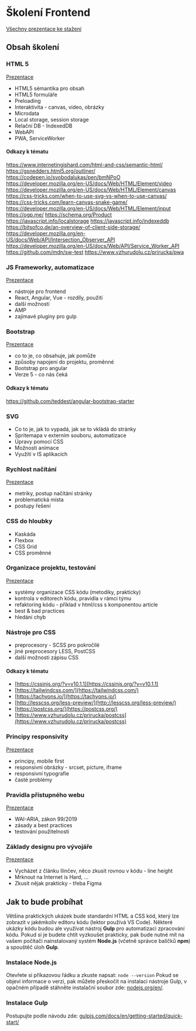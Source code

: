 # Školení Frontend

[Všechny prezentace ke stažení](https://drive.google.com/drive/folders/1a5lHOmBtG3NI7lD9ZqZC2fqsYcI-cztc?usp=sharing)

## Obsah školení

### HTML 5

[Prezentace](https://docs.google.com/presentation/d/1b4vglJukNKgw86_oSZLcwl86C0jwxZ-xHFkVRRvQ-5Y/edit?usp=sharing)

- HTML5 sémantika pro obsah
- HTML5 formuláře
- Preloading
- Interaktivita - canvas, video, obrázky
- Microdata
- Local storage, session storage
- Relační DB - IndexedDB
- WebAPI
- PWA, ServiceWorker

#### Odkazy k tématu
https://www.internetingishard.com/html-and-css/semantic-html/
https://gsnedders.html5.org/outliner/
https://codepen.io/svobodalukas/pen/bmNPoO
https://developer.mozilla.org/en-US/docs/Web/HTML/Element/video
https://developer.mozilla.org/en-US/docs/Web/HTML/Element/canvas
https://css-tricks.com/when-to-use-svg-vs-when-to-use-canvas/
https://css-tricks.com/learn-canvas-snake-game/
https://developer.mozilla.org/en-US/docs/Web/HTML/Element/input
https://ogp.me/
https://schema.org/Product
https://javascript.info/localstorage
https://javascript.info/indexeddb
https://bitsofco.de/an-overview-of-client-side-storage/
https://developer.mozilla.org/en-US/docs/Web/API/Intersection_Observer_API
https://developer.mozilla.org/en-US/docs/Web/API/Service_Worker_API
https://github.com/mdn/sw-test
https://www.vzhurudolu.cz/prirucka/pwa


### JS Frameworky, automatizace

[Prezentace](https://docs.google.com/presentation/d/1owqkwN_0-s9NOe-rXPdDjxX0iynfsFE331mCoz5wsow/edit?usp=sharing)

- nástroje pro frontend
- React, Angular, Vue - rozdíly, použití
- další možnosti
- AMP
- zajímavé pluginy pro gulp

### Bootstrap

[Prezentace](https://docs.google.com/presentation/d/1_2RXZsygzoOMUcT_w1xokXBIEX_AomF1EPCoCAzJIrs/edit?usp=sharing)

- co to je, co obsahuje, jak pomůže
- způsoby napojení do projektu, proměnné
- Bootstrap pro angular
- Verze 5 - co nás čeká

#### Odkazy k tématu

https://github.com/teddest/angular-bootstrap-starter

### SVG

- Co to je, jak to vypadá, jak se to vkládá do stránky
- Spritemapa v externím souboru, automatizace
- Úpravy pomocí CSS
- Možnosti animace
- Využití v IS aplikacích

### Rychlost načítání

[Prezentace](https://docs.google.com/presentation/d/1DvWilboVJotZh7n3ocigvl9MmO9W1y1tR8MBtaatmL0/edit?usp=sharing)

- metriky, postup načítání stránky
- problematická místa
- postupy řešení

### CSS do hloubky

- Kaskáda
- Flexbox
- CSS Grid
- CSS proměnné

### Organizace projektu, testování

[Prezentace](https://docs.google.com/presentation/d/14i7WRpAeAc39SEZBaptJgWBbpkgx5R29YiRF4fxbLCI/edit?usp=sharing)

- systémy organizace CSS kódu (metodiky, prakticky)
- kontrola v editorech kódu, pravidla v rámci týmu
- refaktoring kódu - příklad v html/css s komponentou article
- best & bad practices
- hledání chyb

### Nástroje pro CSS

- preprocesory - SCSS pro pokročilé
- jiné preprocesory LESS, PostCSS  
- další možnosti zápisu CSS

#### Odkazy k tématu

- [https://cssinjs.org/?v=v10.1.1](https://cssinjs.org/?v=v10.1.1)
- [https://tailwindcss.com/](https://tailwindcss.com/)
- [https://tachyons.io/](https://tachyons.io/)
- [http://lesscss.org/less-preview/](http://lesscss.org/less-preview/)
- [https://postcss.org/](https://postcss.org/)
- [https://www.vzhurudolu.cz/prirucka/postcss](https://www.vzhurudolu.cz/prirucka/postcss)

### Principy responsivity

[Prezentace](https://docs.google.com/presentation/d/1HsjXjbiF0myntaf1j0NNJ8997YQVnIv7WvIbvvKOLqM/edit?usp=sharing)

- principy, mobile first
- responsivní obrázky - srcset, picture, iframe
- responsivní typografie
- časté problémy

### Pravidla přístupného webu

[Prezentace](https://docs.google.com/presentation/d/1jPMtwHWKM58eb-A0hALl1MyjCeeP2YbrYQ5OrruxNgA/edit?usp=sharing)

- WAI-ARIA, zákon 99/2019
- zásady a best practices
- testování použitelnosti

### Základy designu pro vývojáře

[Prezentace](https://docs.google.com/presentation/d/131gioQvt7zQhQBkvDfy3AQxnv65QTVdn__TX7Ohi1YU/edit?usp=sharing)

- Vycházet z článku Ilinčev, něco zkusit rovnou v kódu - line height
- Mrknout na Internet is Hard, …
- Zkusit nějak prakticky - třeba Figma

## Jak to bude probíhat

Většina praktických ukázek bude standardní HTML a CSS kód, který lze zobrazit v jakémkoliv editoru kódu (lektor používá VS Code).
Některé ukázky kódu budou ale využívat nástroj **Gulp** pro automatizaci zpracování kódu. Pokud si je budete chtít vyzkoušet prakticky, pak bude nutné mít na vašem počítači nainstalovaný systém **Node.js** (včetně správce balíčků **npm**) a spouštěč úloh **Gulp**.

### Instalace Node.js

Otevřete si příkazovou řádku a zkuste napsat: `node --version`
Pokud se objeví informace o verzi, pak můžete přeskočit na instalaci nástroje Gulp, v opačném případě stáhněte instalační soubor zde: [nodejs.org/en/](https://nodejs.org/en/).

### Instalace Gulp

Postupujte podle návodu zde:
[gulpjs.com/docs/en/getting-started/quick-start/](https://gulpjs.com/docs/en/getting-started/quick-start/#install-the-gulp-command-line-utility)
